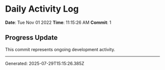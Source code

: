# Daily Activity Log

**Date**: Tue Nov 01 2022
**Time**: 11:15:26 AM
**Commit**: 1

## Progress Update

This commit represents ongoing development activity.

---
Generated: 2025-07-29T15:15:26.385Z
